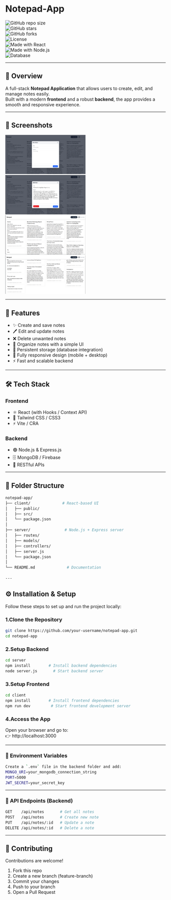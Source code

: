 # Notepad-App

![GitHub repo size](https://img.shields.io/github/repo-size/itz-Prince2022/notepad-app?color=blue)  
![GitHub stars](https://img.shields.io/github/stars/itz-Prince2022/notepad-app?style=social)  
![GitHub forks](https://img.shields.io/github/forks/itz-Prince2022/notepad-app?style=social)  
![License](https://img.shields.io/badge/License-MIT-green.svg)  
![Made with React](https://img.shields.io/badge/Made%20with-React-blue?logo=react)  
![Made with Node.js](https://img.shields.io/badge/Backend-Node.js-green?logo=node.js)  
![Database](https://img.shields.io/badge/Database-MongoDB-darkgreen?logo=mongodb)  

---

## 📌 Overview
A full-stack **Notepad Application** that allows users to create, edit, and manage notes easily.  
Built with a modern **frontend** and a robust **backend**, the app provides a smooth and responsive experience.  

---

## 📸 Screenshots

<div>
  <img src="./screenshots/1.png" alt="Notepad App Banner" width="50%"/> 
  <img src="./screenshots/2.png" alt="Notepad App Banner" width="50%"/>
  <img src="./screenshots/3.png" alt="Notepad App Banner" width="50%"/>
  <img src="./screenshots/4.png" alt="Notepad App Banner" width="50%"/>
</div>


---

## 🚀 Features
- ✨ Create and save notes  
- 🖊️ Edit and update notes  
- ❌ Delete unwanted notes  
- 📂 Organize notes with a simple UI  
- 🔄 Persistent storage (database integration)  
- 📱 Fully responsive design (mobile + desktop)  
- ⚡ Fast and scalable backend  

---

## 🛠️ Tech Stack

### Frontend
- ⚛️ React (with Hooks / Context API)  
- 🎨 Tailwind CSS / CSS3  
- ⚡ Vite / CRA  

### Backend
- 🟢 Node.js & Express.js  
- 🗄️ MongoDB / Firebase  
- 🔐 RESTful APIs  

---

## 📂 Folder Structure
```bash
notepad-app/
├── client/              # React-based UI
│   ├── public/            
│   ├── src/               
│   └── package.json       
│
├── server/               # Node.js + Express server
│   ├── routes/            
│   ├── models/            
│   ├── controllers/       
│   ├── server.js          
│   └── package.json       
│
└── README.md              # Documentation

---
```

## ⚙️ Installation & Setup

Follow these steps to set up and run the project locally:

### 1.Clone the Repository
```bash
git clone https://github.com/your-username/notepad-app.git
cd notepad-app
```

### 2.Setup Backend
```bash
cd server
npm install        # Install backend dependencies
node server.js       # Start backend server
```

### 3.Setup Frontend
```bash
cd client
npm install        # Install frontend dependencies
npm run dev         # Start frontend development server
```

### 4.Access the App
Open your browser and go to:  
👉 http://localhost:3000

---

### 🔑 Environment Variables
```bash
Create a `.env` file in the backend folder and add:
MONGO_URI=your_mongodb_connection_string
PORT=5000
JWT_SECRET=your_secret_key
```

---

### 📌 API Endpoints (Backend)
```bash
GET    /api/notes       # Get all notes
POST   /api/notes       # Create new note
PUT    /api/notes/:id   # Update a note
DELETE /api/notes/:id   # Delete a note
```

---

## 🤝 Contributing

Contributions are welcome!  
1. Fork this repo  
2. Create a new branch (feature-branch)  
3. Commit your changes
4. Push to your branch
5. Open a Pull Request
